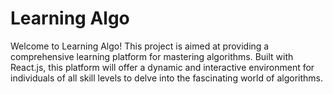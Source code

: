 # Learning Algo

Welcome to Learning Algo! This project is aimed at providing a comprehensive learning platform for mastering algorithms. Built with React.js, this platform will offer a dynamic and interactive environment for individuals of all skill levels to delve into the fascinating world of algorithms.
